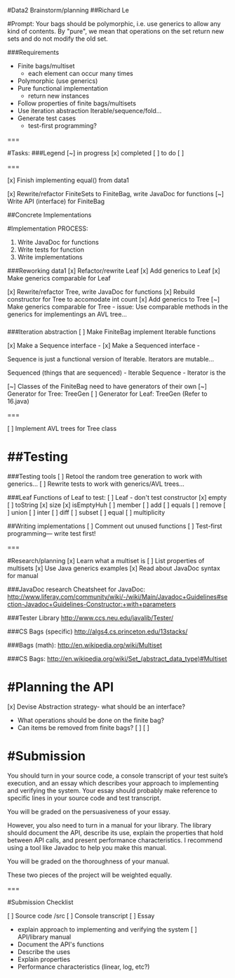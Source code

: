 #Data2 Brainstorm/planning
##Richard Le

#Prompt:
Your bags should be polymorphic, i.e. use generics to allow any kind of contents. By "pure", we mean that operations on the set return new sets and do not modify the old set.

###Requirements
- Finite bags/multiset
  - each element can occur many times
- Polymorphic (use generics)
- Pure functional implementation
  - return new instances
- Follow properties of finite bags/multisets
- Use iteration abstraction Iterable/sequence/fold...
- Generate test cases
  - test-first programming?

===

#Tasks:
###Legend
[~] in progress
[x] completed
[ ] to do
[ ] 

===


[x] Finish implementing equal() from data1

[x] Rewrite/refactor FiniteSets to FiniteBag, write JavaDoc for functions
[~] Write API (interface) for FiniteBag

##Concrete Implementations

#Implementation PROCESS:
1. Write JavaDoc for functions
2. Write tests for function
3. Write implementations

###Reworking data1
[x] Refactor/rewrite Leaf
[x] Add generics to Leaf
[x] Make generics comparable for Leaf

[x] Rewrite/refactor Tree, write JavaDoc for functions
[x] Rebuild constructor for Tree to accomodate int count
[x] Add generics to Tree
[~] Make generics comparable for Tree
	- issue: Use comparable methods in the generics for implementings an AVL 
	tree...

###

###Iteration abstraction
[ ] Make FiniteBag implement Iterable functions

[x] Make a Sequence interface - 
[x] Make a Sequenced interface -

Sequence is just a functional version of Iterable. 
Iterators are mutable...

Sequenced (things that are sequenced) - Iterable
Sequence - Iterator is the 

[~] Classes of the FiniteBag need to have generators of their own 
[~] Generator for Tree: TreeGen
[ ] Generator for Leaf: TreeGen
(Refer to 16.java)

=== 

[ ] Implement AVL trees for Tree class


##Testing
===

###Testing tools
[ ] Retool the random tree generation to work with generics...
[ ] Rewrite tests to work with generics/AVL trees...

###Leaf
Functions of Leaf to test:
[ ] Leaf 
    - don't test constructor
[x] empty
[ ] toString
[x] size
[x] isEmptyHuh
[ ] member
[ ] add
[ ] equals
[ ] remove
[ ] union
[ ] inter
[ ] diff
[ ] subset
[ ] equal
[ ] multiplicity

##Writing implementations
[ ] Comment out unused functions
[ ] Test-first programming— write test first!

===

#Research/planning
[x] Learn what a multiset is
[ ] List properties of multisets
[x] Use Java generics examples
[x] Read about JavaDoc syntax for manual

###JavaDoc research
Cheatsheet for JavaDoc:
http://www.liferay.com/community/wiki/-/wiki/Main/Javadoc+Guidelines#section-Javadoc+Guidelines-Constructor:+with+parameters

###Tester Library
http://www.ccs.neu.edu/javalib/Tester/

###CS Bags (specific)
http://algs4.cs.princeton.edu/13stacks/

###Bags (math):
http://en.wikipedia.org/wiki/Multiset

###CS Bags:
http://en.wikipedia.org/wiki/Set_(abstract_data_type)#Multiset

#Planning the API
===
[x] Devise Abstraction strategy- what should be an interface?
  - What operations should be done on the finite bag?
  - Can items be removed from finite bags?
[ ] 
[ ] 


#Submission
===

You should turn in your source code, a console transcript of your test suite’s execution, and an essay which describes your approach to implementing and verifying the system. Your essay should probably make reference to specific lines in your source code and test transcript.

You will be graded on the persuasiveness of your essay.

However, you also need to turn in a manual for your library. The library should document the API, describe its use, explain the properties that hold between API calls, and present performance characteristics. I recommend using a tool like Javadoc to help you make this manual.

You will be graded on the thoroughness of your manual.

These two pieces of the project will be weighted equally.

===

#Submission Checklist

[ ] Source code /src
[ ] Console transcript
[ ] Essay
  - explain approach to implementing and verifying the system
[ ] API/library manual
  - Document the API's functions
  - Describe the uses
  - Explain properties
  - Performance characteristics (linear, log, etc?)
